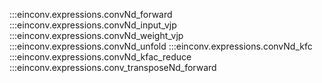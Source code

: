 :::einconv.expressions.convNd_forward
:::einconv.expressions.convNd_input_vjp
:::einconv.expressions.convNd_weight_vjp
:::einconv.expressions.convNd_unfold
:::einconv.expressions.convNd_kfc
:::einconv.expressions.convNd_kfac_reduce
:::einconv.expressions.conv_transposeNd_forward
